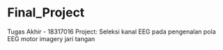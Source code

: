 # Final_Project

Tugas Akhir - 18317016
Project: Seleksi kanal EEG pada pengenalan pola EEG motor imagery jari tangan
